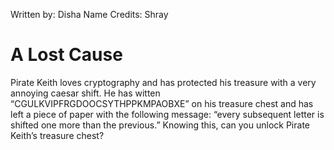 Written by: Disha
Name Credits: Shray

# A Lost Cause

Pirate Keith loves cryptography and has protected his treasure with a very annoying caesar shift. He has witten “CGULKVIPFRGDOOCSYTHPPKMPAOBXE” on his treasure chest and has left a piece of paper with the following message: “every subsequent letter is shifted one more than the previous.” Knowing this, can you unlock Pirate Keith’s treasure chest?
